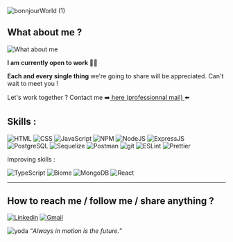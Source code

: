 
![bonnjourWorld (1)](https://github.com/user-attachments/assets/63183423-3d72-4519-8cad-f44eb307e30e)

## What about me ?

![What about me ](https://github.com/user-attachments/assets/84a178f3-e3db-49b0-b05f-92507278eedf)

**I am currently open to work 👋🏻**

**Each and every single thing** we're going to share will be appreciated. Can't wait to meet you !

Let's work together ? Contact me ➡️[ here (professionnal mail) ](mailto:louisantonin.lesieur@icloud.com)⬅️



## Skills :

![HTML](https://img.shields.io/badge/HTML5-E34F26?style=for-the-badge&logo=html5&logoColor=white)
![CSS](https://img.shields.io/badge/CSS3-1572B6?style=for-the-badge&logo=css3&logoColor=white)
![JavaScript](https://img.shields.io/badge/JavaScript-F7DF1E?style=for-the-badge&logo=javascript&logoColor=black)
![NPM](https://img.shields.io/badge/npm-CB3837?style=for-the-badge&logo=npm&logoColor=white)
![NodeJS](https://img.shields.io/badge/Node.js-43853D?style=for-the-badge&logo=node.js&logoColor=white)
![ExpressJS](https://img.shields.io/badge/Express%20js-000000?style=for-the-badge&logo=express&logoColor=white)
![PostgreSQL](https://img.shields.io/badge/PostgreSQL-316192?style=for-the-badge&logo=postgresql&logoColor=white)
![Sequelize](https://img.shields.io/badge/Sequelize-52B0E7?style=for-the-badge&logo=Sequelize&logoColor=white)
![Postman](https://img.shields.io/badge/Postman-FF6C37?style=for-the-badge&logo=Postman&logoColor=white)
![git](https://img.shields.io/badge/GIT-E44C30?style=for-the-badge&logo=git&logoColor=white)
![ESLint](https://img.shields.io/badge/eslint-3A33D1?style=for-the-badge&logo=eslint&logoColor=white)
![Prettier](https://img.shields.io/badge/prettier-1A2C34?style=for-the-badge&logo=prettier&logoColor=F7BA3E)

Improving skills :

![TypeScript](https://img.shields.io/badge/TypeScript-007ACC?style=for-the-badge&logo=typescript&logoColor=white)
![Biome](https://img.shields.io/badge/biome-60a5fa?style=for-the-badge&logo=biome&logoColor=white)
![MongoDB](https://img.shields.io/badge/MongoDB-4EA94B?style=for-the-badge&logo=mongodb&logoColor=white)
![React](https://img.shields.io/badge/React-20232A?style=for-the-badge&logo=react&logoColor=61DAFB)

---

## How to reach me / follow me / share anything ?

[![Linkedin](https://img.shields.io/badge/LinkedIn-0077B5?style=for-the-badge&logo=linkedin&logoColor=white)](https://www.linkedin.com/in/louis-antonin-lesieur-158397268/)
[![Gmail](https://img.shields.io/badge/Gmail-D14836?style=for-the-badge&logo=gmail&logoColor=white)](mailto:louisantonin.lesieur@gmail.com)

![yoda](https://img.icons8.com/?size=100&id=TmBeo7H4cjCl&format=png&color=000000) “*Always in motion is the future.*”


